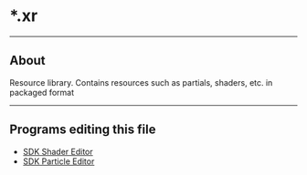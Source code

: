 # *.xr

___

## About

Resource library. Contains resources such as partials, shaders, etc. in packaged format

___

## Programs editing this file

- [SDK Shader Editor](../../modding-tools/sdk/shader-editor/shader-editor.md)
- [SDK Particle Editor](../../modding-tools/sdk/particle-editor/particle-editor.md)
